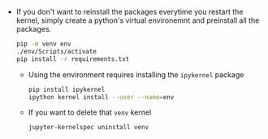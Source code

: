 - If you don't want to reinstall the packages everytime you restart the kernel, simply create a python's virtual environemnt and preinstall all the packages.
    ```sh
    pip -m venv env
    ./env/Scripts/activate
    pip install -r requirements.txt
    ```
    - Using the environment requires installing the `ipykernel` package
        ```sh
        pip install ipykernel
        ipython kernel install --user --name=env
        ```
    - If you want to delete that `venv` kernel
        ```sh
        jupyter-kernelspec uninstall venv
        ```